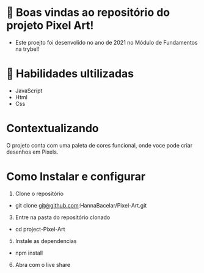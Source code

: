 #  📝 Boas vindas ao repositório do projeto Pixel Art!

- Este proejto foi desenvolido no ano de 2021 no Módulo de Fundamentos na trybe!!

# 🚦 Habilidades ultilizadas 
- JavaScript
- Html 
- Css


# Contextualizando

O projeto conta com uma paleta de cores funcional, onde voce pode criar desenhos em Pixels.

# Como Instalar  e configurar 
  1. Clone o repositório
  - git clone git@github.com:HannaBacelar/Pixel-Art.git
  3. Entre na pasta do repositório clonado
  - cd project-Pixel-Art
  5. Instale as dependencias 
   - npm install 
  6. Abra com o live share
